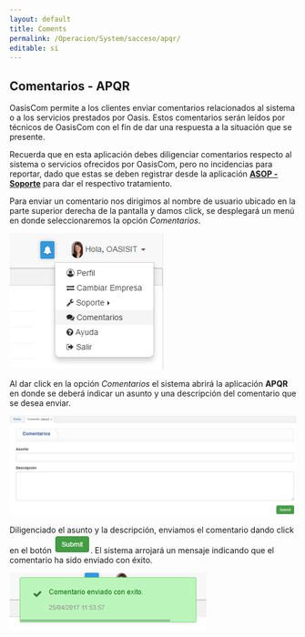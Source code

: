 ```yaml
---
layout: default
title: Coments
permalink: /Operacion/System/sacceso/apqr/
editable: si
---
```


## Comentarios - APQR

OasisCom permite a los clientes enviar comentarios relacionados al sistema o a los servicios prestados por Oasis. Estos comentarios serán leídos por técnicos de OasisCom con el fin de dar una respuesta a la situación que se presente.  

Recuerda que en esta aplicación debes diligenciar comentarios respecto al sistema o servicios ofrecidos por OasisCom, pero no incidencias para reportar, dado que estas se deben registrar desde la aplicación [**ASOP - Soporte**](https://github.com/OasisCom/Docs/blob/master/Operacion/System/sacceso/asop.md) para dar el respectivo tratamiento.  


Para enviar un comentario nos dirigimos al nombre de usuario ubicado en la parte superior derecha de la pantalla y damos click, se desplegará un menú en donde seleccionaremos la opción _Comentarios_.  

![](APQR2.png)

Al dar click en la opción _Comentarios_ el sistema abrirá la aplicación **APQR** en donde se deberá indicar un asunto y una descripción del comentario que se desea enviar.  

![](APQR1.png)


Diligenciado el asunto y la descripción, enviamos el comentario dando click en el botón ![](submit.png). El sistema arrojará un mensaje indicando que el comentario ha sido enviado con éxito.  

![](APQR4.png)



